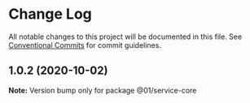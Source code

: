 # Change Log

All notable changes to this project will be documented in this file.
See [Conventional Commits](https://conventionalcommits.org) for commit guidelines.

## 1.0.2 (2020-10-02)

**Note:** Version bump only for package @01/service-core
